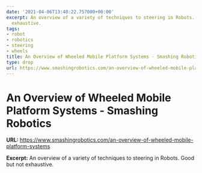 ```yaml
---
date: '2021-04-06T13:40:22.757000+00:00'
excerpt: An overview of a variety of techniques to steering in Robots. Good but not
  exhaustive.
tags:
- robot
- robotics
- steering
- wheels
title: An Overview of Wheeled Mobile Platform Systems - Smashing Robotics
type: drop
url: https://www.smashingrobotics.com/an-overview-of-wheeled-mobile-platform-systems
---
```


# An Overview of Wheeled Mobile Platform Systems - Smashing Robotics

**URL:** https://www.smashingrobotics.com/an-overview-of-wheeled-mobile-platform-systems

**Excerpt:** An overview of a variety of techniques to steering in Robots. Good but not exhaustive.
